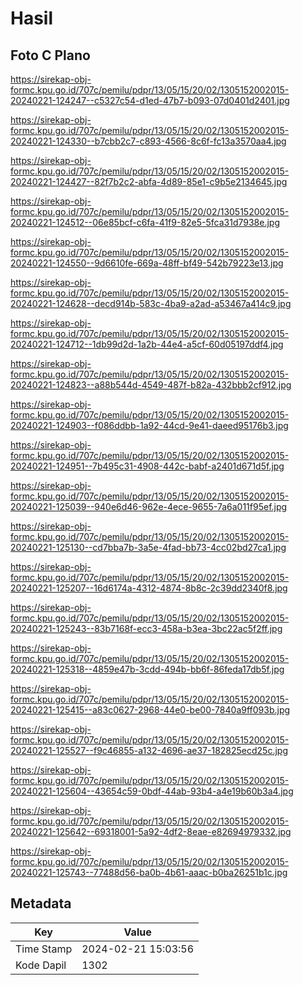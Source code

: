 # Hasil

## Foto C Plano

https://sirekap-obj-formc.kpu.go.id/707c/pemilu/pdpr/13/05/15/20/02/1305152002015-20240221-124247--c5327c54-d1ed-47b7-b093-07d0401d2401.jpg

https://sirekap-obj-formc.kpu.go.id/707c/pemilu/pdpr/13/05/15/20/02/1305152002015-20240221-124330--b7cbb2c7-c893-4566-8c6f-fc13a3570aa4.jpg

https://sirekap-obj-formc.kpu.go.id/707c/pemilu/pdpr/13/05/15/20/02/1305152002015-20240221-124427--82f7b2c2-abfa-4d89-85e1-c9b5e2134645.jpg

https://sirekap-obj-formc.kpu.go.id/707c/pemilu/pdpr/13/05/15/20/02/1305152002015-20240221-124512--06e85bcf-c6fa-41f9-82e5-5fca31d7938e.jpg

https://sirekap-obj-formc.kpu.go.id/707c/pemilu/pdpr/13/05/15/20/02/1305152002015-20240221-124550--9d6610fe-669a-48ff-bf49-542b79223e13.jpg

https://sirekap-obj-formc.kpu.go.id/707c/pemilu/pdpr/13/05/15/20/02/1305152002015-20240221-124628--decd914b-583c-4ba9-a2ad-a53467a414c9.jpg

https://sirekap-obj-formc.kpu.go.id/707c/pemilu/pdpr/13/05/15/20/02/1305152002015-20240221-124712--1db99d2d-1a2b-44e4-a5cf-60d05197ddf4.jpg

https://sirekap-obj-formc.kpu.go.id/707c/pemilu/pdpr/13/05/15/20/02/1305152002015-20240221-124823--a88b544d-4549-487f-b82a-432bbb2cf912.jpg

https://sirekap-obj-formc.kpu.go.id/707c/pemilu/pdpr/13/05/15/20/02/1305152002015-20240221-124903--f086ddbb-1a92-44cd-9e41-daeed95176b3.jpg

https://sirekap-obj-formc.kpu.go.id/707c/pemilu/pdpr/13/05/15/20/02/1305152002015-20240221-124951--7b495c31-4908-442c-babf-a2401d671d5f.jpg

https://sirekap-obj-formc.kpu.go.id/707c/pemilu/pdpr/13/05/15/20/02/1305152002015-20240221-125039--940e6d46-962e-4ece-9655-7a6a011f95ef.jpg

https://sirekap-obj-formc.kpu.go.id/707c/pemilu/pdpr/13/05/15/20/02/1305152002015-20240221-125130--cd7bba7b-3a5e-4fad-bb73-4cc02bd27ca1.jpg

https://sirekap-obj-formc.kpu.go.id/707c/pemilu/pdpr/13/05/15/20/02/1305152002015-20240221-125207--16d6174a-4312-4874-8b8c-2c39dd2340f8.jpg

https://sirekap-obj-formc.kpu.go.id/707c/pemilu/pdpr/13/05/15/20/02/1305152002015-20240221-125243--83b7168f-ecc3-458a-b3ea-3bc22ac5f2ff.jpg

https://sirekap-obj-formc.kpu.go.id/707c/pemilu/pdpr/13/05/15/20/02/1305152002015-20240221-125318--4859e47b-3cdd-494b-bb6f-86feda17db5f.jpg

https://sirekap-obj-formc.kpu.go.id/707c/pemilu/pdpr/13/05/15/20/02/1305152002015-20240221-125415--a83c0627-2968-44e0-be00-7840a9ff093b.jpg

https://sirekap-obj-formc.kpu.go.id/707c/pemilu/pdpr/13/05/15/20/02/1305152002015-20240221-125527--f9c46855-a132-4696-ae37-182825ecd25c.jpg

https://sirekap-obj-formc.kpu.go.id/707c/pemilu/pdpr/13/05/15/20/02/1305152002015-20240221-125604--43654c59-0bdf-44ab-93b4-a4e19b60b3a4.jpg

https://sirekap-obj-formc.kpu.go.id/707c/pemilu/pdpr/13/05/15/20/02/1305152002015-20240221-125642--69318001-5a92-4df2-8eae-e82694979332.jpg

https://sirekap-obj-formc.kpu.go.id/707c/pemilu/pdpr/13/05/15/20/02/1305152002015-20240221-125743--77488d56-ba0b-4b61-aaac-b0ba26251b1c.jpg


## Metadata

| Key        | Value               |
| ---------- | ------------------- |
| Time Stamp | 2024-02-21 15:03:56 |
| Kode Dapil | 1302                |



